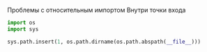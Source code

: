 Проблемы с относительным импортом
Внутри точки входа
```python
import os
import sys

sys.path.insert(1, os.path.dirname(os.path.abspath(__file__)))
```